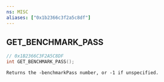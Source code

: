 ```yaml
---
ns: MISC
aliases: ["0x1b2366c3f2a5c8df"]
---
```

## GET_BENCHMARK_PASS

```c
// 0x1B2366C3F2A5C8DF
int GET_BENCHMARK_PASS();
```

```
Returns the -benchmarkPass number, or -1 if unspecified.
```
